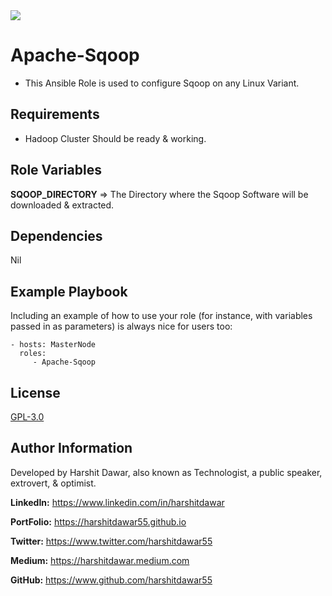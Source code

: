 <img src = "https://img.shields.io/badge/version-1.0.0-brightgreen" />

Apache-Sqoop
=========

* This Ansible Role is used to configure Sqoop on any Linux Variant.


Requirements
------------

* Hadoop Cluster Should be ready & working.

Role Variables
--------------

**SQOOP_DIRECTORY** => The Directory where the Sqoop Software will be downloaded & extracted.

Dependencies
------------

Nil

Example Playbook
----------------

Including an example of how to use your role (for instance, with variables passed in as parameters) is always nice for users too:

    - hosts: MasterNode
      roles:
         - Apache-Sqoop

License
-------

[GPL-3.0](https://github.com/HarshitDawar55/Apache-Sqoop/blob/main/LICENSE)

Author Information
------------------

Developed by Harshit Dawar, also known as Technologist, a public speaker, extrovert, & optimist.

**LinkedIn:** https://www.linkedin.com/in/harshitdawar

**PortFolio:** https://harshitdawar55.github.io

**Twitter:** https://www.twitter.com/harshitdawar55

**Medium:** https://harshitdawar.medium.com

**GitHub:** https://www.github.com/harshitdawar55
